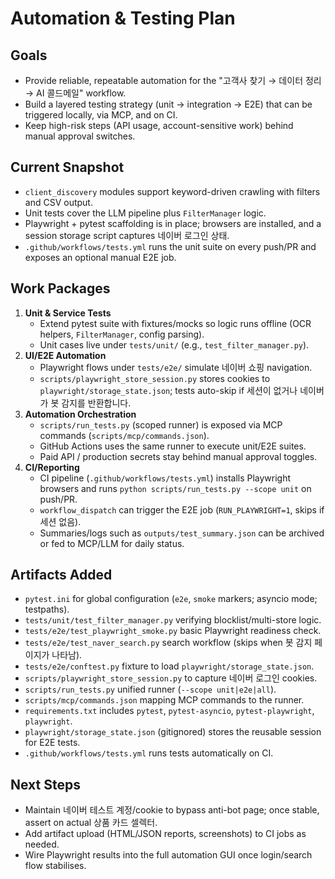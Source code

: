 ﻿# Automation & Testing Plan

## Goals
- Provide reliable, repeatable automation for the "고객사 찾기 → 데이터 정리 → AI 콜드메일" workflow.
- Build a layered testing strategy (unit → integration → E2E) that can be triggered locally, via MCP, and on CI.
- Keep high-risk steps (API usage, account-sensitive work) behind manual approval switches.

## Current Snapshot
- `client_discovery` modules support keyword-driven crawling with filters and CSV output.
- Unit tests cover the LLM pipeline plus `FilterManager` logic.
- Playwright + pytest scaffolding is in place; browsers are installed, and a session storage script captures 네이버 로그인 상태.
- `.github/workflows/tests.yml` runs the unit suite on every push/PR and exposes an optional manual E2E job.

## Work Packages
1. **Unit & Service Tests**
   - Extend pytest suite with fixtures/mocks so logic runs offline (OCR helpers, `FilterManager`, config parsing).
   - Unit cases live under `tests/unit/` (e.g., `test_filter_manager.py`).
2. **UI/E2E Automation**
   - Playwright flows under `tests/e2e/` simulate 네이버 쇼핑 navigation.
   - `scripts/playwright_store_session.py` stores cookies to `playwright/storage_state.json`; tests auto-skip if 세션이 없거나 네이버가 봇 감지를 반환합니다.
3. **Automation Orchestration**
   - `scripts/run_tests.py` (scoped runner) is exposed via MCP commands (`scripts/mcp/commands.json`).
   - GitHub Actions uses the same runner to execute unit/E2E suites.
   - Paid API / production secrets stay behind manual approval toggles.
4. **CI/Reporting**
   - CI pipeline (`.github/workflows/tests.yml`) installs Playwright browsers and runs `python scripts/run_tests.py --scope unit` on push/PR.
   - `workflow_dispatch` can trigger the E2E job (`RUN_PLAYWRIGHT=1`, skips if 세션 없음).
   - Summaries/logs such as `outputs/test_summary.json` can be archived or fed to MCP/LLM for daily status.

## Artifacts Added
- `pytest.ini` for global configuration (`e2e`, `smoke` markers; asyncio mode; testpaths).
- `tests/unit/test_filter_manager.py` verifying blocklist/multi-store logic.
- `tests/e2e/test_playwright_smoke.py` basic Playwright readiness check.
- `tests/e2e/test_naver_search.py` search workflow (skips when 봇 감지 페이지가 나타남).
- `tests/e2e/conftest.py` fixture to load `playwright/storage_state.json`.
- `scripts/playwright_store_session.py` to capture 네이버 로그인 cookies.
- `scripts/run_tests.py` unified runner (`--scope unit|e2e|all`).
- `scripts/mcp/commands.json` mapping MCP commands to the runner.
- `requirements.txt` includes `pytest`, `pytest-asyncio`, `pytest-playwright`, `playwright`.
- `playwright/storage_state.json` (gitignored) stores the reusable session for E2E tests.
- `.github/workflows/tests.yml` runs tests automatically on CI.

## Next Steps
- Maintain 네이버 테스트 계정/cookie to bypass anti-bot page; once stable, assert on actual 상품 카드 셀렉터.
- Add artifact upload (HTML/JSON reports, screenshots) to CI jobs as needed.
- Wire Playwright results into the full automation GUI once login/search flow stabilises.
